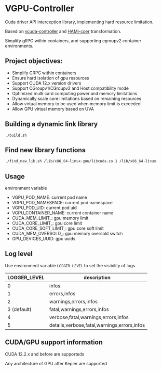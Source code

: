 # VGPU-Controller

Cuda driver API interception library, implementing hard resource limitation.

Based on [vcuda-controller](https://github.com/tkestack/vcuda-controller) and [HAMi-coer](https://github.com/Project-HAMi/HAMi-core) transformation.

Simplify gRPC within containers, and supporting cgroupv2 container environments.

## Project objectives:

* Simplify GRPC within containers
* Ensure hard isolation of gpu resources
* Support CUDA 12.x version drivers
* Support CGroupv1/CGroupv2 and Host compatibility mode
* Optimized multi card computing power and memory limitations
* Dynamically scale core limitations based on remaining resources
* Allow virtual memory to be used when memory limit is exceeded
* Allow GPU virtual memory based on UVA

## Building a dynamic link library

```
./build.sh
```

## Find new library functions

```bash
./find_new_lib.sh /lib/x86_64-linux-gnu/libcuda.so.1 /lib/x86_64-linux-gnu/libnvidia-ml.so.1
```

## Usage

environment variable

* VGPU_POD_NAME: current pod name
* VGPU_POD_NAMESPACE: current pod namespace
* VGPU_POD_UID: current pod uid
* VGPU_CONTAINER_NAME: current container name
* CUDA_MEM_LIMIT_<index>: gpu memory limit
* CUDA_CORE_LIMIT_<index>: gpu core limit
* CUDA_CORE_SOFT_LIMIT_<index>: gpu core soft limit
* CUDA_MEM_OVERSOLD_<index>: gpu memory oversold switch
* GPU_DEVICES_UUID: gpu uuids

## Log level

Use environment variable `LOGGER_LEVEL` to set the visibility of logs

| LOGGER_LEVEL       | description                                 |
| ------------------ |---------------------------------------------|
| 0                  | infos                                       |
| 1                  | errors,infos                                |
| 2                  | warnings,errors,infos                       |
| 3 (default)        | fatal,warnings,errors,infos                 |
| 4                  | verbose,fatal,warnings,errors,infos         |
| 5                  | details,verbose,fatal,warnings,errors,infos |

## CUDA/GPU support information

CUDA 12.2.x and before are supporteds

Any architecture of GPU after Kepler are supported